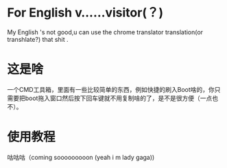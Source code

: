 # For English v……visitor(？)
My English 's not good,u can use the chrome translator translation(or transhlate?) that shit .
# 这是啥
一个CMD工具箱，里面有一些比较简单的东西，例如快捷的刷入Boot啥的，你只需要把boot拖入窗口然后按下回车键就不用复制啥的了，是不是很方便（一点也不）。
# 使用教程
咕咕咕（coming sooooooooon (yeah i m lady gaga))
